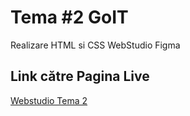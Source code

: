 # Tema #2 GoIT

Realizare HTML si CSS WebStudio Figma

## Link către Pagina Live
[Webstudio Tema 2](https://apophis96.github.io/goit-markup-hw-01/)
